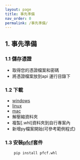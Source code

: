 ```yaml
---
layout: page
title: 事先準備
nav_order: 0
permalink: /事先準備/
---
```

## 1. 事先準備
### 1.1 儲存憑證
 - 取得您的憑證檔案和密碼
 - 將憑證檔案放到api 運行目錄下
### 1.2 下載
 - [windows](http://www.pfcf.com.tw/attachment/PFCF_API.zip)
 - [linux](http://www.pfcf.com.tw/attachment/PFCF_API.zip)
 - [mac](http://www.pfcf.com.tw/attachment/PFCF_API.zip)
 - 解壓縮資料夾
 - 複製[.whl]資料夾到自行專案內  
 - 新增py檔案開始(可參考範例程式)

### 1.3 安裝[pfcf](https://pypi.org/project/pythonnet/)套件
 
``` 
    pip install pfcf.whl
```
 